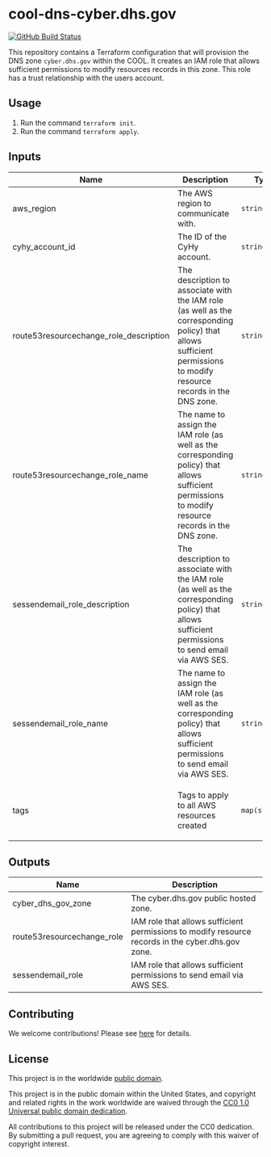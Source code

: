 # cool-dns-cyber.dhs.gov #

[![GitHub Build Status](https://github.com/cisagov/cool-dns-cyber.dhs.gov/workflows/build/badge.svg)](https://github.com/cisagov/cool-dns-cyber.dhs.gov/actions)

This repository contains a Terraform configuration that will provision the DNS zone
`cyber.dhs.gov` within the COOL.  It creates an IAM role that allows sufficient
permissions to modify resources records in this zone.  This role has a trust
relationship with the users account.

## Usage ##

1. Run the command `terraform init`.
1. Run the command `terraform apply`.

## Inputs ##

| Name | Description | Type | Default | Required |
|------|-------------|------|---------|:-----:|
| aws_region | The AWS region to communicate with. | `string` | `us-east-1` | no |
| cyhy_account_id | The ID of the CyHy account. | `string` | n/a | yes |
| route53resourcechange_role_description | The description to associate with the IAM role (as well as the corresponding policy) that allows sufficient permissions to modify resource records in the DNS zone. | `string` | `Allows sufficient permissions to modify resource records in the DNS zone.` | no |
| route53resourcechange_role_name | The name to assign the IAM role (as well as the corresponding policy) that allows sufficient permissions to modify resource records in the DNS zone. | `string` | `Route53ResourceChange-cyber.dhs.gov` | no |
| sessendemail_role_description | The description to associate with the IAM role (as well as the corresponding policy) that allows sufficient permissions to send email via AWS SES. | `string` | `Allows sufficient permissions to send email via AWS SES.` | no |
| sessendemail_role_name | The name to assign the IAM role (as well as the corresponding policy) that allows sufficient permissions to send email via AWS SES. | `string` | `SesSendEmail-cyber.dhs.gov` | no |
| tags | Tags to apply to all AWS resources created | `map(string)` | `{"Application": "COOL - DNS - cyber.dhs.gov", "Team": "VM Fusion - Development", "Workspace": "production"}` | no |

## Outputs ##

| Name | Description |
|------|-------------|
| cyber_dhs_gov_zone | The cyber.dhs.gov public hosted zone. |
| route53resourcechange_role | IAM role that allows sufficient permissions to modify resource records in the cyber.dhs.gov zone. |
| sessendemail_role | IAM role that allows sufficient permissions to send email via AWS SES. |

## Contributing ##

We welcome contributions!  Please see [here](CONTRIBUTING.md) for
details.

## License ##

This project is in the worldwide [public domain](LICENSE).

This project is in the public domain within the United States, and
copyright and related rights in the work worldwide are waived through
the [CC0 1.0 Universal public domain
dedication](https://creativecommons.org/publicdomain/zero/1.0/).

All contributions to this project will be released under the CC0
dedication. By submitting a pull request, you are agreeing to comply
with this waiver of copyright interest.
